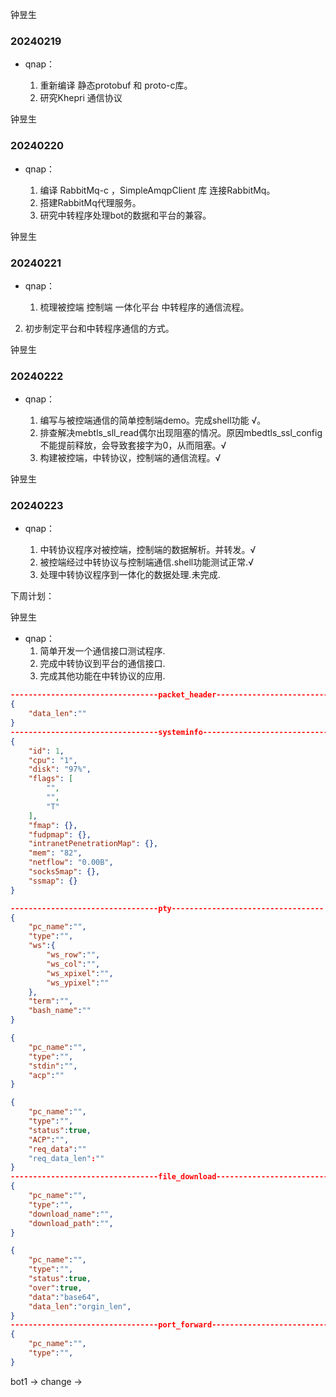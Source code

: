 钟昱生

### 20240219

* qnap：

  1. 重新编译 静态protobuf 和 proto-c库。
  2. 研究Khepri 通信协议

钟昱生

### 20240220

* qnap：

  1. 编译 RabbitMq-c ，SimpleAmqpClient 库 连接RabbitMq。
  2. 搭建RabbitMq代理服务。
  3. 研究中转程序处理bot的数据和平台的兼容。

钟昱生

### 20240221

* qnap：

  1. 梳理被控端 控制端 一体化平台  中转程序的通信流程。
2. 初步制定平台和中转程序通信的方式。




钟昱生

### 20240222

* qnap：

  1. 编写与被控端通信的简单控制端demo。完成shell功能 √。
  2. 排查解决mebtls_sll_read偶尔出现阻塞的情况。原因mbedtls_ssl_config 不能提前释放，会导致套接字为0，从而阻塞。√
  3. 构建被控端，中转协议，控制端的通信流程。√



钟昱生

### 20240223

* qnap：

  1. 中转协议程序对被控端，控制端的数据解析。并转发。√
  2. 被控端经过中转协议与控制端通信.shell功能测试正常.√
  3. 处理中转协议程序到一体化的数据处理.未完成.



下周计划：

钟昱生

* qnap：
  1. 简单开发一个通信接口测试程序. 
  2. 完成中转协议到平台的通信接口.
  3. 完成其他功能在中转协议的应用.



```json
---------------------------------packet_header----------------------------------
{
    "data_len":""
}
---------------------------------systeminfo----------------------------------
{
    "id": 1,
    "cpu": "1",
    "disk": "97%",
    "flags": [
        "",
        "",
        "T"
    ],
    "fmap": {},
    "fudpmap": {},
    "intranetPenetrationMap": {},
    "mem": "82",
    "netflow": "0.00B",
    "socks5map": {},
    "ssmap": {}
}

---------------------------------pty----------------------------------
{
    "pc_name":"",
    "type":"",
    "ws":{
        "ws_row":"",
        "ws_col":"",
        "ws_xpixel":"",
        "ws_ypixel":""
    },
    "term":"",
    "bash_name":""
}

{
    "pc_name":"",
    "type":"",
    "stdin":"",
    "acp":""
}

{
    "pc_name":"",
    "type":"",
    "status":true,
    "ACP":"",
    "req_data":""
    "req_data_len":""
}
---------------------------------file_download----------------------------------
{
    "pc_name":"",
    "type":"",
    "download_name":"",
    "download_path":"",
}

{
    "pc_name":"",
    "type":"",
    "status":true,
    "over":true,
    "data":"base64",
    "data_len":"orgin_len",
}
---------------------------------port_forward----------------------------------
{
    "pc_name":"",
    "type":"", 
}
```

bot1         ->    change     ->     

